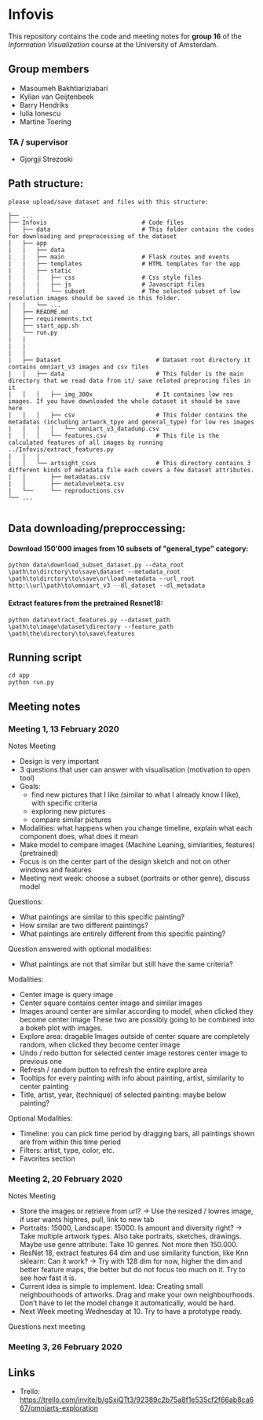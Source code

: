 # Infovis

This repository contains the code and meeting notes for **group 16** of the *Information Visualization* course at the University of Amsterdam.
## Group members
  - Masoumeh Bakhtiariziabari
  - Kylian van Geijtenbeek
  - Barry Hendriks
  - Iulia Ionescu
  - Martine Toering
### TA / supervisor
  - Gjorgji Strezoski


## Path structure:
```
please upload/save dataset and files with this structure:

├── ...
├── Infovis                           # Code files
│   ├── data                          # This folder contains the codes for downloading and preprocessing of the dataset
│   ├── app
|   |   ├── data
|   |   ├── main                      # Flask routes and events
|   |   ├── templates                 # HTML templates for the app
|   |   ├── static
|   |   |   ├── css                   # Css style files
|   |   |   ├── js                    # Javascript files
|   |   |   └── subset                # The selected subset of low resolution images should be saved in this folder.
|   |   └── ...
│   ├── README.md
│   ├── requirements.txt
│   ├── start_app.sh
│   └── run.py
|   | 
|   | 
|   | 
|   ├── Dataset                           # Dataset root directory it contains omniart_v3 images and csv files
|   │   ├── data                          # This folder is the main directory that we read data from it/ save related preprocing files in it
|   │   │   ├── img_300x                  # It containes low res images. If you have downloaded the whole dataset it should be save here
|   │   │   ├── csv                       # This folder contains the metadatas (including artwork_tpye and general_type) for low res images
|   │   │   │   └── omniart_v3_datadump.csv
|   │   │   └── features.csv              # This file is the calculated features of all images by running ../Infovis/extract_features.py
|   │   │
|   │   └── artsight_csvs                 # This directory contains 3 different kinds of metadata file each covers a few dataset attributes.
|   │       ├── metadatas.csv             
|   │       ├── metalevelmeta.csv         
|   └──     └── reproductions.csv
└── ...


```

## Data downloading/preproccessing:

#### Download 150'000 images from 10 subsets of "general_type" category:
```
python data\download_subset_dataset.py --data_root \path\to\dirctory\to\save\dataset --metadata_root \path\to\dirctory\to\save\or\load\metadata --url_root http:\\url\path\to\omniart_v3 --dl_dataset --dl_metadata
```

#### Extract features from the pretrained Resnet18:
```
python data\extract_features.py --dataset_path \path\to\image\dataset\directory --feature_path \path\the\directory\to\save\features
```

## Running script
```
cd app
python run.py
```

## Meeting notes

### Meeting 1, 13 February 2020

Notes Meeting
- Design is very important
- 3 questions that user can answer with visualisation (motivation to open tool)
- Goals:
    - find new pictures that I like (similar to what I already know I like), with specific criteria
    - exploring new pictures
    - compare similar pictures
- Modalities: what happens when you change timeline, explain what each component does, what does it mean
- Make model to compare images (Machine Leaning, similarities, features) (pretrained)
- Focus is on the center part of the design sketch and not on other windows and features
- Meeting next week: choose a subset (portraits or other genre), discuss model

Questions:
- What paintings are similar to this specific painting?
- How similar are two different paintings?
- What paintings are entirely different from this specific painting?

Question answered with optional modalities:
- What paintings are not that similar but still have the same criteria?

Modalities:
- Center image is query image
- Center square contains center image and similar images
- Images around center are similar according to model, when clicked they become center image
  These two are possibly going to be combined into a bokeh plot with images.
- Explore area: dragable
  Images outside of center square are completely random, when clicked they become center image
- Undo / redo button for selected center image restores center image to previous one
- Refresh / random button to refresh the entire explore area
- Tooltips for every painting with info about painting, artist, similarity to center painting
- Title, artist, year, (technique) of selected painting: maybe below painting?

Optional Modalities:
- Timeline: you can pick time period by dragging bars, all paintings shown are from within this time period
- Filters: artist, type, color, etc.
- Favorites section



### Meeting 2, 20 February 2020

Notes Meeting
- Store the images or retrieve from url? -> Use the resized / lowres image, if user wants highres, pull, link to new tab
- Portraits: 15000, Landscape: 15000. Is amount and diversity right? -> Take multiple artwork types. Also take portraits, sketches, drawings. Maybe use genre attribute: Take 10 genres. Not more then 150.000.
- ResNet 18, extract features 64 dim and use similarity function, like Knn sklearn: Can it work? -> Try with 128 dim for now, higher the dim and better feature maps, the better but do not focus too much on it. Try to see how fast it is.
- Current idea is simple to implement. Idea: Creating small neighbourhoods of artworks. Drag and make your own neighbourhoods. Don’t have to let the model change it automatically, would be hard.
- Next Week meeting Wednesday at 10. Try to have a prototype ready.

Questions next meeting

### Meeting 3, 26 February 2020

## Links
- Trello: https://trello.com/invite/b/gSxiQTt3/92389c2b75a8f1e535cf2f66ab8ca667/omniarts-exploration
